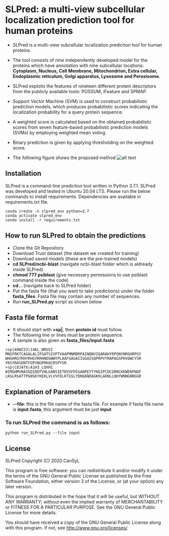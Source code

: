 # SLPred: a multi-view subcellular localization prediction tool for human proteins
* SLPred is a multi-view subcellular localization prediction tool for human proteins.
* The tool consists of nine independently developed model for the proteins which have annotation with nine subcellular locations: **Cytoplasm, Nucleus, Cell Membrane, Mitochondrion, Extra cellular, Endoplasmic reticulum, Golgi apparatus, Lysosome and Peroxisome.** 
* SLPred exploits the features of nineteen different protein descriptors from the publicly available tools: POSSUM, iFeature and SPMAP.
* Support Vector Machine (SVM) is used to construct probabilistic prediction models, which produces probabilistic scores indicating the localization probability for a query protein sequence. 
* A weighted score is calculated based on the obtained probabilistic scores from seven feature-based probabilistic prediction models (SVMs) by employing weighted mean voting.
* Binary prediction is given by applying thresholding on the weighted score.

* The following figure shows the proposed method
![alt text](https://github.com/gozsari/SLPred/blob/master/images/model_architecture.png)

## Installation

SLPred is a command-line prediction tool written in Python 3.7.1. SLPred was developed and tested in Ubuntu 20.04 LTS. Please run the below commands to install requirements. Dependencies are available in requirements.txt file.

```
conda create -n slpred_env python=3.7
conda activate slpred_env
conda install -r requirements.txt
```

## How to run SLPred to obtain the predictions 

* Clone the Git Repository
* Download Trust dataset (the dataset we created for training)
* Download saved models (these are the pre-trained models)
* **cd SLPred/ncbi-blast** (navigate ncbi-blast folder which is aldready inside SLPred)
* **chmod 777 psiblast** (give necessary permissions to use psiblast command inside the code)
* **cd ..** (navigate back to SLPred folder)
* Put the fasta file (that you want to take predictions) under the folder **fasta_files**. Fasta file may contain any number of sequences. 
* Run **run_SLPred.py** script as shown below 
## Fasta file format
* It should start with **>sp|**, then **protein id** must follow.
* The following line or lines must be protein sequence.
* A sample is also given as **fasta_files/input.fasta**
```
>sp|A9WZ33|14KL_BRUSI
MNSFRKTCAGALALIFGATSIVPTVAAPMNMDRPAINQNVIQARAHYRPQNYNRGHRPGY
WHGHRGYRHYRHGYRRHNDGWWYPLAAFGAGAIIGGAISQPRPVYRAPAGSPHVQWCYSR
YKSYRASDNTFQPYNGPRKQCRSPYSR
>sp|C0JAT6|A1H3_LOXHI 
WIMGHMVNAIGQIDEFVNLGANSIETDVSFDSSANPEYTYHGIPCDCGRNCKKWENFNDF
LKGLRSATTPGNSKYKEKLVLVVFDLKTGSLYDNQANDAGKKLAKNLLQHYWNNGNNGGR
```
## Explanation of Parameters
* **--file**: this is the file name of the fasta file. For example if fasta file name is **input.fasta**, this argument must be just **input**

### To run SLPred the command is as follows:
```
python run_SLPred.py --file input 
```
## License

SLPred
    Copyright (C) 2020 CanSyL

This program is free software: you can redistribute it and/or modify it under the terms of the GNU General Public License as published by the Free Software Foundation, either version 3 of the License, or (at your option) any later version.

This program is distributed in the hope that it will be useful, but WITHOUT ANY WARRANTY; without even the implied warranty of MERCHANTABILITY or FITNESS FOR A PARTICULAR PURPOSE. See the GNU General Public License for more details.

You should have received a copy of the GNU General Public License along with this program.  If not, see <http://www.gnu.org/licenses/>.

